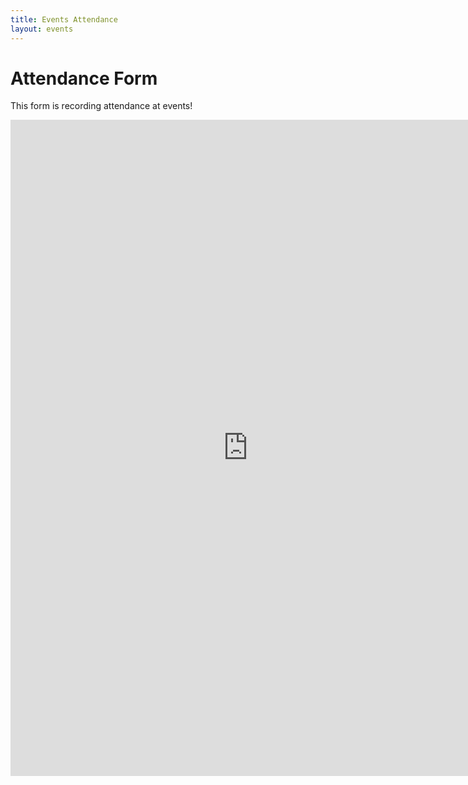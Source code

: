 ```yaml
---
title: Events Attendance
layout: events
---
```


<h1>Attendance Form</h1>

<p>This form is recording attendance at events!</p>

<iframe src="https://docs.google.com/forms/d/12YQ6_PFFktcpf8W3JfvRODYfGAybnTVTEEsrlFAv2ts/viewform?embedded=true" width="760" height="1050" frameborder="0" marginheight="0" marginwidth="0">Loading...</iframe>

